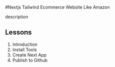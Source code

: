 #Nextjs Tailwind Ecommerce Website Like Amazon

description

## Lessons

1. Introduction
2. Install Tools
3. Create Next App
4. Publish to Github
